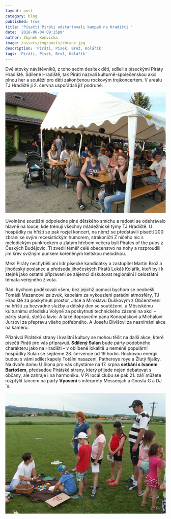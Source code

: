 ```yaml
---
layout: post
category: blog
published: true
title: 'Písečtí Piráti odstartovali kampaň na Hradišti '
date: '2018-06-04 09:15pm'
author: Zbyněk Konvička
image: /assets/img/posts/zbrane.jpg
description: 'Piráti, Písek, Brož, Kolářík'
tags: 'Piráti, Písek, Brož, Kolářík'
---
```

Dvě stovky návštěvníků, z toho sedm desítek dětí, sdíleli s píseckými Piráty Hradiště. Sdílené Hradiště, tak Piráti nazvali kulturně-společenskou akci plnou her a soutěží pro děti zakončenou rockovým trojkoncertem. V areálu TJ Hradiště ji 2. června uspořádali již podruhé. 

![](/assets/img/posts/lidi.jpg)

Uvolněné soutěžní odpoledne plné dětského smíchu a radosti se odehrávalo hlavně na louce, kde trénují všechny mládežnické týmy TJ Hradiště. U hospůdky na hřišti se pak rozjel koncert, na němž se představili písečtí 200 zbraní se svým recesistickým humorem, strakoničtí Z ničeho nic s melodickým punkrockem a zlatým hřebem večera byli Pirates of the pubs z Českých Budějovic. Ti zvedli téměř celé obecenstvo na nohy a rozproudili jim krev svižným punkem kořeněným keltskou melodikou. 

Mezi Piráty nechyběli ani lídr písecké kandidátky a zastupitel Martin Brož a jihočeský poslanec a předseda jihočeských Pirátů Lukáš Kolářík, kteří byli k stejně jako ostatní připraveni se zájemci diskutovat regionální i celostátní témata veřejného života.

Rádi bychom poděkovali všem, bez jejichž pomoci bychom se neobešli. Tomáši Mazancovi za zvuk, kapelám za vykouzlení parádní atmosféry, TJ Hradiště za poskytnutí prostor, Jitce a Miroslavu Duškovým z Občerstvení na hřišti za bezvadné služby a dětský den se soutěžemi, a Městskému kulturnímu středisku Volyně za poskytnutí technického zázemí na akci – párty stanů, stolů a lavic. A také dopravcům panu Konopáskovi a Michalovi Jursovi za přepravu všeho potřebného. A Josefu Divišovi za nasnímání akce na kameru.

Příznivci Pirátské strany i kvalitní kultury se mohou těšit na další akce, které písečtí Piráti pro vás připravují. **Sdílený Sulan** bude párty podobného charakteru jako na Hradišti – v oblíbené lokalitě u neméně populární hospůdky Sulan se sejdeme 28. července od 19 hodin. Rockovou energii budou s vámi sdílet kapely Totální nasazení, Patheroye roye a Žlutý fijalky. Na dvoře domu U Slona pro vás chystáme na 17. srpna **setkání s Ivanem Bartošem**, předsedou Pirátské strany, který přijede nejen debatovat s občany, ale zahraje i na harmoniku. V Pí local clubu se pak 21. září můžete rozptýlit tancem na párty **Vyosení** s interprety Messenjah a Gnosta G a DJ´s.

![12 disciplín si celkem prošlo na 70 dětí.](/assets/img/posts/deti.jpg)
